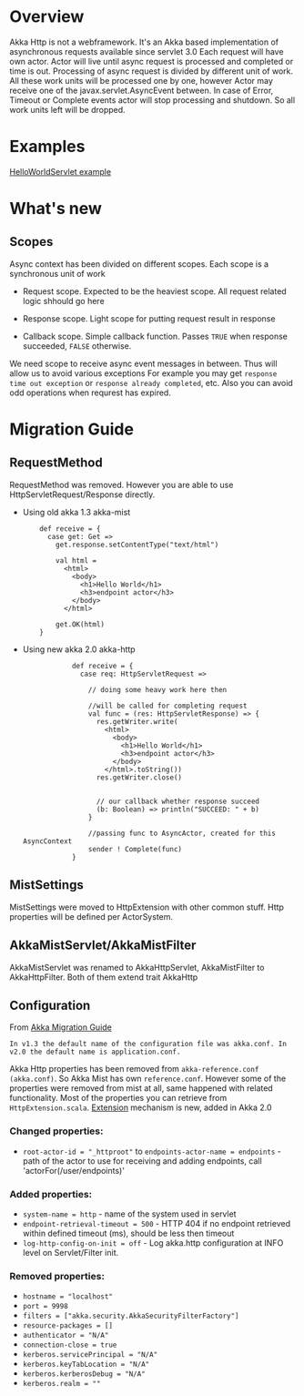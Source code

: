 Overview
========

Akka Http is not a webframework. It's an Akka based implementation of asynchronous requests available since servlet 3.0
Each request will have own actor. Actor will live until async request is processed and completed or time is out.
Processing of async request is divided by different unit of work. All these work units will be processed one by one, however
Actor may receive one of the javax.servlet.AsyncEvent between. In case of Error, Timeout or Complete events actor will stop processing and shutdown.
So all work units left will be dropped.

Examples
========

[HelloWorldServlet example](https://github.com/thenewmotion/akka-http-helloworld)

What's new
==========

Scopes
------

Async context has been divided on different scopes. Each scope is a synchronous unit of work

* Request scope. Expected to be the heaviest scope. All request related logic shhould go here

* Response scope. Light scope for putting request result in response

* Callback scope. Simple callback function. Passes `TRUE` when response succeeded, `FALSE` otherwise.

We need scope to receive async event messages in between. Thus will allow us to avoid various exceptions
For example you may get `response time out exception` or `response already completed`, etc.
Also you can avoid odd operations when requrest has expired.

Migration Guide
===============

RequestMethod
-------------

RequestMethod was removed. However you are able to use HttpServletRequest/Response directly.

* Using old akka 1.3 akka-mist

          def receive = {
            case get: Get =>
              get.response.setContentType("text/html")

              val html =
                <html>
                  <body>
                    <h1>Hello World</h1>
                    <h3>endpoint actor</h3>
                  </body>
                </html>

              get.OK(html)
          }

* Using new akka 2.0 akka-http

                  def receive = {
                    case req: HttpServletRequest =>

                      // doing some heavy work here then

                      //will be called for completing request
                      val func = (res: HttpServletResponse) => {
                        res.getWriter.write(
                          <html>
                            <body>
                              <h1>Hello World</h1>
                              <h3>endpoint actor</h3>
                            </body>
                          </html>.toString())
                        res.getWriter.close()


                        // our callback whether response succeed
                        (b: Boolean) => println("SUCCEED: " + b)
                      }

                      //passing func to AsyncActor, created for this AsyncContext
                      sender ! Complete(func)
                  }

MistSettings
------------

MistSettings were moved to HttpExtension with other common stuff. Http properties will be defined per ActorSystem.

AkkaMistServlet/AkkaMistFilter
------------------------------

AkkaMistServlet was renamed to AkkaHttpServlet, AkkaMistFilter to AkkaHttpFilter. Both of them extend trait AkkaHttp

Configuration
-------------

From [Akka Migration Guide](http://doc.akka.io/docs/akka/2.0/project/migration-guide-1.3.x-2.0.x.html#Configuration)

`In v1.3 the default name of the configuration file was akka.conf. In v2.0 the default name is application.conf.`

Akka Http properties has been removed from `akka-reference.conf (akka.conf)`.
So Akka Mist has own `reference.conf`.
However some of the properties were removed from mist at all, same happened with related functionality.
Most of the properties you can retrieve from `HttpExtension.scala`.
[Extension](http://doc.akka.io/docs/akka/2.0/scala/extending-akka.html) mechanism is new, added in Akka 2.0

### Changed properties: ###

* `root-actor-id = "_httproot"` to `endpoints-actor-name = endpoints` - path of the actor to use for receiving and adding endpoints, call 'actorFor(/user/endpoints)'

### Added properties: ###

* `system-name = http` - name of the system used in servlet
* `endpoint-retrieval-timeout = 500` - HTTP 404 if no endpoint retrieved within defined timeout (ms), should be less then timeout
* `log-http-config-on-init = off` - Log akka.http configuration at INFO level on Servlet/Filter init.

### Removed properties: ###

* `hostname = "localhost"`
* `port = 9998`
* `filters = ["akka.security.AkkaSecurityFilterFactory"]`
* `resource-packages = []`
* `authenticator = "N/A"`
* `connection-close = true`
* `kerberos.servicePrincipal = "N/A"`
* `kerberos.keyTabLocation = "N/A"`
* `kerberos.kerberosDebug = "N/A"`
* `kerberos.realm = ""`